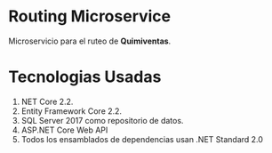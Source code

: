# Routing Microservice 
Microservicio para el ruteo de **Quimiventas**.

# Tecnologias Usadas
1.	NET Core 2.2.
2.	Entity Framework Core 2.2.
3.	SQL Server 2017 como repositorio de datos.
4.	ASP.NET Core Web API
5.  Todos los ensamblados de dependencias usan .NET Standard 2.0

